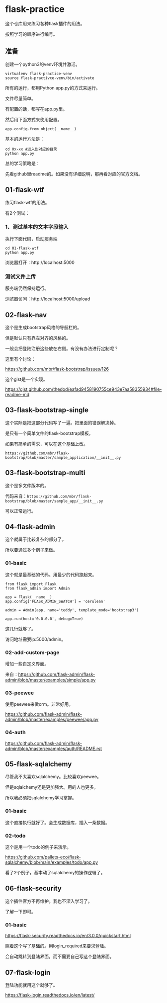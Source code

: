 # flask-practice

这个仓库用来练习各种flask插件的用法。

按照学习的顺序进行编号。

## 准备

创建一个python3的venv环境并激活。

```
virtualenv flask-practice-venv
source flask-practivce-venv/bin/activate
```

所有的运行，都用Python app.py的方式来运行。

文件尽量简单。

有配置的话，都写在app.py里。

然后用下面方式来使用配置。

```
app.config.from_object(__name__)
```



基本的运行方法是：

```
cd 0x-xx #进入到对应的目录
python app.py
```



总的学习策略是：

先看github里readme的。如果没有详细说明，那再看对应的官方文档。



## 01-flask-wtf

练习flask-wtf的用法。

有2个测试：

### 1、测试基本的文本字段输入

执行下面代码，启动服务端

```
cd 01-flask-wtf
python app.py
```

浏览器打开：http://localhost:5000

### 测试文件上传

服务端仍然保持运行。

浏览器访问：http://localhost:5000/upload

## 02-flask-nav  

这个是生成bootstrap风格的导航栏的。

但是默认只有靠左对齐的风格的。

一般会把登陆注册这些放在右侧。有没有办法进行定制呢？

这里有个讨论：

https://github.com/mbr/flask-bootstrap/issues/126

这个gist是一个实现。

https://gist.github.com/thedod/eafad9458190755ce943e7aa58355934#file-readme-md

## 03-flask-bootstrap-single 

这个实际是把这部分代码写了一遍。把里面的错误解决掉。

是只有一个简单文件的flask-bootstrap模板。

如果有简单的需求，可以在这个基础上改。

`https://github.com/mbr/flask-bootstrap/blob/master/sample_application/__init__.py`

## 03-flask-bootstrap-multi

这个是多文件版本的。

代码来自：`https://github.com/mbr/flask-bootstrap/blob/master/sample_app/__init__.py`

可以正常运行。

## 04-flask-admin

这个就属于比较复杂的部分了。

所以要通过多个例子来做。

### 01-basic

这个就是最基础的代码。用最少的代码跑起来。

```
from flask import Flask
from flask_admin import Admin

app = Flask(__name__)
app.config['FLASK_ADMIN_SWATCH'] = 'cerulean'

admin = Admin(app, name='teddy', template_mode='bootstrap3')

app.run(host='0.0.0.0', debug=True)
```

这几行就够了。

访问地址需要ip:5000/admin。

### 02-add-custom-page

增加一些自定义界面。

来自：https://github.com/flask-admin/flask-admin/blob/master/examples/simple/app.py

### 03-peewee

使用peewee来做orm。非常好用。

https://github.com/flask-admin/flask-admin/blob/master/examples/peewee/app.py

### 04-auth

https://github.com/flask-admin/flask-admin/blob/master/examples/auth/README.rst



## 05-flask-sqlalchemy

尽管我不太喜欢sqlalchemy。比较喜欢peewee。

但是sqlalchemy还是更加强大。用的人也更多。

所以我必须把sqlalchemy学习掌握。

### 01-basic

这个直接执行就好了。会生成数据库，插入一条数据。

### 02-todo

这个是用一个todo的例子来演示。

https://github.com/pallets-eco/flask-sqlalchemy/blob/main/examples/todo/app.py

看了2个例子，基本动了sqlalchemy的操作逻辑了。



## 06-flask-security

这个插件官方不再维护。我也不深入学习了。

了解一下即可。

### 01-basic

https://flask-security.readthedocs.io/en/3.0.0/quickstart.html

照着这个写了基础的。用login_required来要求登陆。

会自动跳转到登陆界面，而不需要自己写这个登陆界面。

## 07-flask-login

登陆功能就用这个就够了。

https://flask-login.readthedocs.io/en/latest/